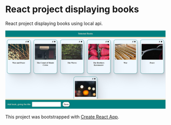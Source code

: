 # React project displaying books

React project displaying books using local api.

![app](https://github.com/Apostolos172/books/blob/master/reactBooks.png?raw=true)

This project was bootstrapped with [Create React App](https://github.com/facebook/create-react-app).
